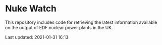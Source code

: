 # Nuke Watch

This repository includes code for retrieving the latest information available on the output of EDF nuclear power plants in the UK.

Last updated: 2021-01-31 16:13